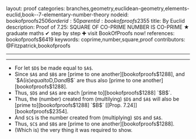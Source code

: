 layout: proof
categories: branches,geometry,euclidean-geometry,elements-euclid,book--7-elementary-number-theory
nodeid: bookofproofs$2506
orderid: 50
parentid: bookofproofs$2355
title: By Euclid
description:  Proof of 7.25: SQUARE OF CO-PRIME NUMBER IS CO-PRIME &#9733; graduate maths &#10004; step by step &#10010; visit BookOfProofs now!
references: bookofproofs$6419
keywords: coprime,number,square,proof
contributors: @Fitzpatrick,bookofproofs

---


---



* For let `$D$` be made equal to `$A$`.
* Since `$A$` and `$B$` are [prime to one another][bookofproofs$1288], and `$A$` (is) equal to `$D$`, `$D$` and `$B$` are thus also [prime to one another][bookofproofs$1288].
* Thus, `$D$` and `$A$` are each [prime to][bookofproofs$1288] `$B$`.
* Thus, the (number) created from (multilying) `$D$` and `$A$` will also be [prime to][bookofproofs$1288] `$B$` [[Prop. 7.24]][bookofproofs$2354].
* And `$C$` is the number created from (multiplying) `$D$` and `$A$`.
* Thus, `$C$` and `$B$` are [prime to one another][bookofproofs$1288].
* (Which is) the very thing it was required to show.
